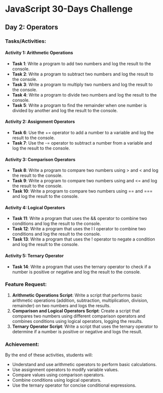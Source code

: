 # JavaScript 30-Days Challenge

## Day 2: Operators

### Tasks/Activities:

#### Activity 1: Arithmetic Operations

- **Task 1**: Write a program to add two numbers and log the result to the console.
- **Task 2**: Write a program to subtract two numbers and log the result to the console.
- **Task 3**: Write a program to multiply two numbers and log the result to the console.
- **Task 4**: Write a program to divide two numbers and log the result to the console.
- **Task 5**: Write a program to find the remainder when one number is divided by another and log the result to the console.

#### Activity 2: Assignment Operators

- **Task 6**: Use the += operator to add a number to a variable and log the result to the console.
- **Task 7**: Use the -= operator to subtract a number from a variable and log the result to the console.

#### Activity 3: Comparison Operators

- **Task 8**: Write a program to compare two numbers using > and < and log the result to the console.
- **Task 9**: Write a program to compare two numbers using and <= and log the result to the console.
- **Task 10**: Write a program to compare two numbers using == and === and log the result to the console.

#### Activity 4: Logical Operators

- **Task 11**: Write a program that uses the && operator to combine two conditions and log the result to the console.
- **Task 12**: Write a program that uses the I I operator to combine two conditions and log the result to the console.
- **Task 13**: Write a program that uses the ! operator to negate a condition and log the result to the console.

#### Activity 5: Ternary Operator

- **Task 14**: Write a program that uses the ternary operator to check if a number is positive or negative and log the result to the console.

### Feature Request:

1. **Arithmetic Operations Script**: Write a script that performs basic arithmetic operations (addition, subtraction, multiplication, division, remainder) on two numbers and logs the results.
2. **Comparison and Logical Operators Script**: Create a script that compares two numbers using different comparison operators and combines conditions using logical operators, logging the results.
3. **Ternary Operator Script**: Write a script that uses the ternary operator to determine if a number is positive or negative and logs the result.

### Achievement:

By the end of these activities, students will:

- Understand and use arithmetic operators to perform basic calculations.
- Use assignment operators to modify variable values.
- Compare values using comparison operators.
- Combine conditions using logical operators.
- Use the ternary operator for concise conditional expressions.
